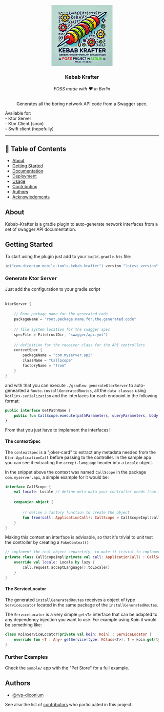 <p align="center">
  <a href="docs/kebab-krafter-v2.png" rel="noopener">
    <img width=200px height=200px src="docs/kebab-krafter-v2.png" alt="Project logo"></a>
</p>

<h3 align="center">Kebab Krafter</h3>
<h6 align="center">FOSS made with ❤️ in Berlin</h6>

<p align="center"> Generates all the boring network API code from a Swagger spec.
    <br>
</p>
<p>
Available for:
    <br> - Ktor Server
    <br> - Ktor Client (soon) 
    <br> - Swift client (hopefully)
</p>

---

## 📝 Table of Contents

- [About](#about)
- [Getting Started](#getting_started)
- [Documentation](docs/index.htm)
- [Deployment](#deployment)
- [Usage](#usage)
- [Contributing](CONTRIBUTING.md)
- [Authors](#authors)
- [Acknowledgments](#acknowledgement)

## About

Kebab-Krafter is a gradle plugin to auto-generate network interfaces from a set of swagger API documentation.

## Getting Started <a name = "getting_started"></a>

To start using the plugin just add to your `build.gradle.kts` file:

```kotlin
id("com.diconium.mobile.tools.kebab-krafter") version "latest_version"
```

### Generate Ktor Server

Just add the configuration to your gradle script

```kotlin

ktorServer {

	// Root package name for the generated code
	packageName = "root.package.name.for.the.generated.code"

	// file system location for the swagger spec
	specFile = File(rootDir, "swagger/api.yml")

	// definition for the receiver class for the API controllers
	contextSpec {
		packageName = "com.myserver.api"
		className = "CallScope"
		factoryName = "from"
	}
}
```

and with that you can execute `./gradlew generateKtorServer` to auto-genearted a `Route.installGeneratedRoutes`, all the `data classes` using `kotlinx-serialization` and the interfaces for each endpoint in the following format:

```Kotlin
public interface GetPathName {
    public fun CallScope.execute(pathParameters, queryParameters, body) : ResponseBody
}
```

From that you just have to implement the interfaces!

#### The contextSpec

The `contextSpec` is a "joker-card" to extract any metadata needed from the `Ktor.ApplicationCall` before passing to the controller. In the sample app you can see it extracting the `accept-language` header into a `Locale` object.

In the snippet above the context was named `CallScope` in the package `com.myserver.api`, a simple example for it would be:

```Kotlin
interface CallScope {
    val locale: Locale // define meta-data your controller needs from the request

    companion object {

        // define a factory function to create the object
        fun from(call: ApplicationCall): CallScope = CallScopeImpl(call)
    }
}
```

Making this context an interface is advisable, so that it's trivial to unit test the controller by creating a `FakeContext()`

```Kotlin
// implement the real object separetely, to make it trivial to implement unit tests.
private class CallScopeImpl(private val call: ApplicationCall) : CallScope {
    override val locale: Locale by lazy {
        call.request.acceptLanguage().toLocale()
    }
}
```

#### The ServiceLocator

The generated `installGeneratedRoutes` receives a object of type `ServiceLocator` located in the same package of the `installGeneratedRoutes`.

The `ServiceLocator` is a very simple `get<T>` interface that can be adapted to any dependency injection you want to use. For example using Koin it would be something like:

```kotlin
class KoinServiceLocator(private val koin: Koin) : ServiceLocator {
	override fun <T : Any> getService(type: KClass<T>): T = koin.get(type)
}
```

### Further Examples

Check the `sample/` app with the "Pet Store" for a full example.

## Authors <a name = "authors"></a>

- [@rvp-diconium](https://github.com/rvp-diconium)

See also the list of [contributors](https://github.com/diconium/mcc-network-generator/contributors) who participated in
this project.

